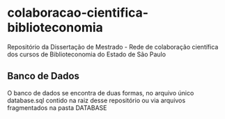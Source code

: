 # colaboracao-cientifica-biblioteconomia
Repositório da Dissertação de Mestrado - Rede de colaboração científica dos cursos de Biblioteconomia do Estado de São Paulo

## Banco de Dados

O banco de dados se encontra de duas formas, no arquivo único database.sql contido na raiz desse repositório ou via arquivos fragmentados na pasta DATABASE
